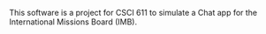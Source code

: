 This software is a project for CSCI 611 to simulate a Chat app for the International Missions Board (IMB). 

